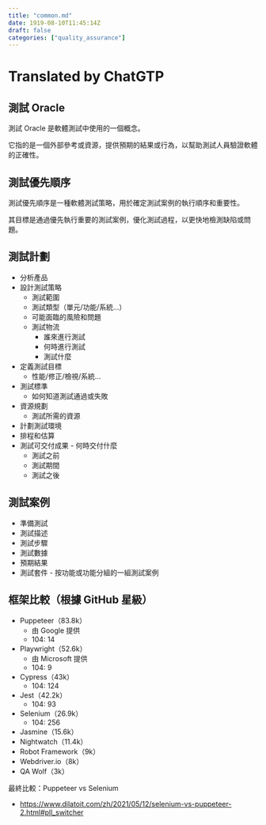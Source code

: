 ```yaml
---
title: "common.md"
date: 1919-08-10T11:45:14Z
draft: false
categories: ["quality_assurance"]
---
```




# Translated by ChatGTP

## 測試 Oracle

測試 Oracle 是軟體測試中使用的一個概念。

它指的是一個外部參考或資源，提供預期的結果或行為，以幫助測試人員驗證軟體的正確性。

## 測試優先順序

測試優先順序是一種軟體測試策略，用於確定測試案例的執行順序和重要性。

其目標是通過優先執行重要的測試案例，優化測試過程，以更快地檢測缺陷或問題。

## 測試計劃

- 分析產品
- 設計測試策略
  - 測試範圍
  - 測試類型（單元/功能/系統...）
  - 可能面臨的風險和問題
  - 測試物流
    - 誰來進行測試
    - 何時進行測試
    - 測試什麼
- 定義測試目標
  - 性能/修正/檢視/系統...
- 測試標準
  - 如何知道測試通過或失敗
- 資源規劃
  - 測試所需的資源
- 計劃測試環境
- 排程和估算
- 測試可交付成果 - 何時交付什麼
  - 測試之前
  - 測試期間
  - 測試之後

## 測試案例

- 準備測試
- 測試描述
- 測試步驟
- 測試數據
- 預期結果
- 測試套件 - 按功能或功能分組的一組測試案例

## 框架比較（根據 GitHub 星級）

- Puppeteer（83.8k）
  - 由 Google 提供
  - 104: 14
- Playwright（52.6k）
  - 由 Microsoft 提供
  - 104: 9
- Cypress（43k）
  - 104: 124
- Jest（42.2k）
  - 104: 93
- Selenium（26.9k）
  - 104: 256
- Jasmine（15.6k）
- Nightwatch（11.4k）
- Robot Framework（9k）
- Webdriver.io（8k）
- QA Wolf（3k）

最終比較：Puppeteer vs Selenium

- https://www.dilatoit.com/zh/2021/05/12/selenium-vs-puppeteer-2.html#pll_switcher